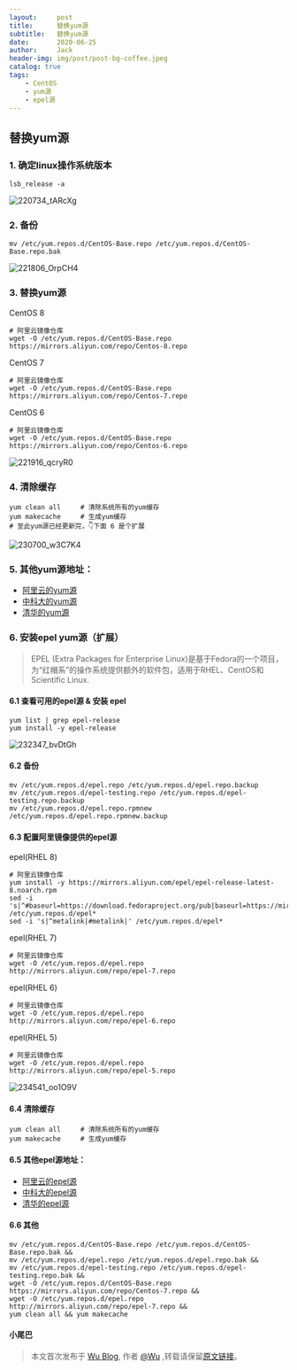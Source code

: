 ```yaml
---
layout:     post
title:      替换yum源
subtitle:   替换yum源
date:       2020-06-25
author:     Jack
header-img: img/post/post-bg-coffee.jpeg
catalog: true
tags:
    - CentOS
    - yum源
    - epel源
---
```


## 替换yum源

### 1. 确定linux操作系统版本
```
lsb_release -a
```
![220734_tARcXg](https://cdn.jsdelivr.net/gh/yuexueyu/uPic@master/uPic/20200624/220734_tARcXg.png)
### 2. 备份
```
mv /etc/yum.repos.d/CentOS-Base.repo /etc/yum.repos.d/CentOS-Base.repo.bak
```
![221806_OrpCH4](https://cdn.jsdelivr.net/gh/yuexueyu/uPic@master/uPic/20200624/221806_OrpCH4.png)
### 3. 替换yum源
CentOS 8
```
# 阿里云镜像仓库
wget -O /etc/yum.repos.d/CentOS-Base.repo https://mirrors.aliyun.com/repo/Centos-8.repo
```
CentOS 7
```
# 阿里云镜像仓库
wget -O /etc/yum.repos.d/CentOS-Base.repo https://mirrors.aliyun.com/repo/Centos-7.repo
```
CentOS 6
```
# 阿里云镜像仓库
wget -O /etc/yum.repos.d/CentOS-Base.repo https://mirrors.aliyun.com/repo/Centos-6.repo
```

![221916_qcryR0](https://cdn.jsdelivr.net/gh/yuexueyu/uPic@master/uPic/20200624/221916_qcryR0.png)
### 4. 清除缓存
```
yum clean all     # 清除系统所有的yum缓存
yum makecache     # 生成yum缓存
# 至此yum源已经更新完，👇下面 6 是个扩展
```
![230700_w3C7K4](https://cdn.jsdelivr.net/gh/yuexueyu/uPic@master/uPic/20200624/230700_w3C7K4.png)

### 5. 其他yum源地址：
* [阿里云的yum源](https://developer.aliyun.com/mirror/centos)
* [中科大的yum源](http://mirrors.ustc.edu.cn/help/centos.html)
* [清华的yum源](https://mirrors.tuna.tsinghua.edu.cn/help/centos/)

### 6. 安装epel yum源（扩展）
>  EPEL (Extra Packages for Enterprise Linux)是基于Fedora的一个项目，为“红帽系”的操作系统提供额外的软件包，适用于RHEL、CentOS和Scientific Linux.

#### 6.1 查看可用的epel源 & 安装 epel
```
yum list | grep epel-release
yum install -y epel-release
```
![232347_bvDtGh](https://cdn.jsdelivr.net/gh/yuexueyu/uPic@master/uPic/20200624/232347_bvDtGh.png)
#### 6.2 备份
```
mv /etc/yum.repos.d/epel.repo /etc/yum.repos.d/epel.repo.backup
mv /etc/yum.repos.d/epel-testing.repo /etc/yum.repos.d/epel-testing.repo.backup
mv /etc/yum.repos.d/epel.repo.rpmnew /etc/yum.repos.d/epel.repo.rpmnew.backup
```
#### 6.3 配置阿里镜像提供的epel源

epel(RHEL 8)
```
# 阿里云镜像仓库
yum install -y https://mirrors.aliyun.com/epel/epel-release-latest-8.noarch.rpm
sed -i 's|^#baseurl=https://download.fedoraproject.org/pub|baseurl=https://mirrors.aliyun.com|' /etc/yum.repos.d/epel*
sed -i 's|^metalink|#metalink|' /etc/yum.repos.d/epel*
```
epel(RHEL 7)
```
# 阿里云镜像仓库
wget -O /etc/yum.repos.d/epel.repo http://mirrors.aliyun.com/repo/epel-7.repo
```
epel(RHEL 6)
```
# 阿里云镜像仓库
wget -O /etc/yum.repos.d/epel.repo http://mirrors.aliyun.com/repo/epel-6.repo
```
epel(RHEL 5)
```
# 阿里云镜像仓库
wget -O /etc/yum.repos.d/epel.repo http://mirrors.aliyun.com/repo/epel-5.repo
```
![234541_oo1O9V](https://cdn.jsdelivr.net/gh/yuexueyu/uPic@master/uPic/20200624/234541_oo1O9V.png)
#### 6.4 清除缓存
```
yum clean all     # 清除系统所有的yum缓存
yum makecache     # 生成yum缓存
```
#### 6.5 其他epel源地址：
* [阿里云的epel源](https://developer.aliyun.com/mirror/epel)
* [中科大的epel源](http://mirrors.ustc.edu.cn/help/epel.html)
* [清华的epel源](https://mirrors.tuna.tsinghua.edu.cn/help/epel/)

#### 6.6 其他
```
mv /etc/yum.repos.d/CentOS-Base.repo /etc/yum.repos.d/CentOS-Base.repo.bak &&
mv /etc/yum.repos.d/epel.repo /etc/yum.repos.d/epel.repo.bak &&
mv /etc/yum.repos.d/epel-testing.repo /etc/yum.repos.d/epel-testing.repo.bak && 
wget -O /etc/yum.repos.d/CentOS-Base.repo https://mirrors.aliyun.com/repo/Centos-7.repo &&
wget -O /etc/yum.repos.d/epel.repo http://mirrors.aliyun.com/repo/epel-7.repo && 
yum clean all && yum makecache
```

#### 小尾巴

> 本文首次发布于 [Wu Blog](https://blog.wu06.com/), 作者 [@Wu](https://github.com/yuexueyu) ,转载请保留[原文链接](https://blog.wu06.com/2020/06/25/替换yum源/)。